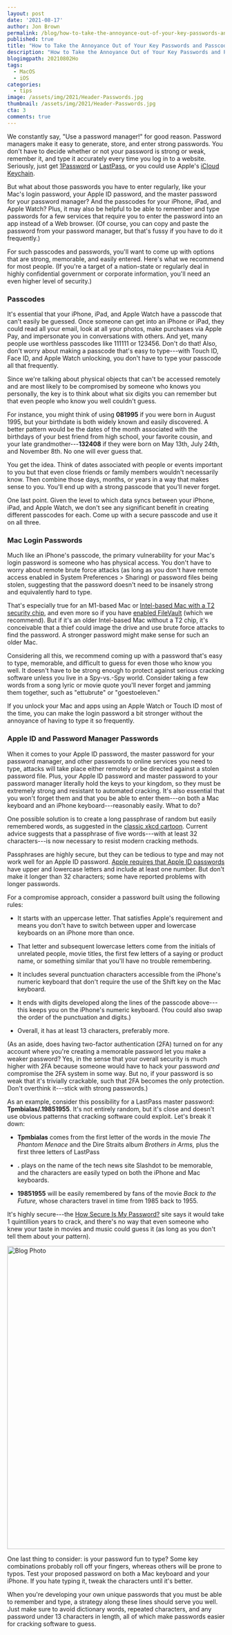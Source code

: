 ```yaml
---
layout: post
date: '2021-08-17'
author: Jon Brown
permalink: /blog/how-to-take-the-annoyance-out-of-your-key-passwords-and-passcodes/
published: true
title: "How to Take the Annoyance Out of Your Key Passwords and Passcodes"
description: "How to Take the Annoyance Out of Your Key Passwords and Passcodes"
blogimgpath: 20210802Ho
tags:
  - MacOS
  - iOS
categories:
  - tips
image: /assets/img/2021/Header-Passwords.jpg
thumbnail: /assets/img/2021/Header-Passwords.jpg
cta: 3
comments: true
---
```

We constantly say, "Use a password manager!" for good reason. Password
managers make it easy to generate, store, and enter strong passwords.
You don't have to decide whether or not your password is strong or weak,
remember it, and type it accurately every time you log in to a website.
Seriously, just get [1Password](https://1password.com/) or
[LastPass](https://www.lastpass.com/), or you could use Apple's [iCloud
Keychain](https://support.apple.com/en-us/HT204085).

But what about those passwords you have to enter regularly, like your
Mac's login password, your Apple ID password, and the master password
for your password manager? And the passcodes for your iPhone, iPad, and
Apple Watch? Plus, it may also be helpful to be able to remember and
type passwords for a few services that require you to enter the password
into an app instead of a Web browser. (Of course, you can copy and paste
the password from your password manager, but that's fussy if you have to
do it frequently.)

For such passcodes and passwords, you'll want to come up with options
that are strong, memorable, and easily entered. Here's what we recommend
for most people. (If you're a target of a nation-state or regularly deal
in highly confidential government or corporate information, you'll need
an even higher level of security.)​

### Passcodes

It's essential that your iPhone, iPad, and Apple Watch have a passcode
that can't easily be guessed. Once someone can get into an iPhone or
iPad, they could read all your email, look at all your photos, make
purchases via Apple Pay, and impersonate you in conversations with
others. And yet, many people use worthless passcodes like 111111 or
123456. Don't do that! Also, don't worry about making a passcode that's
easy to type---with Touch ID, Face ID, and Apple Watch unlocking, you
don't have to type your passcode all that frequently.

Since we're talking about physical objects that can't be accessed
remotely and are most likely to be compromised by someone who knows you
personally, the key is to think about what six digits you can remember
but that even people who know you well couldn't guess.

For instance, you might think of using **081995** if you were born in
August 1995, but your birthdate is both widely known and easily
discovered. A better pattern would be the dates of the month associated
with the birthdays of your best friend from high school, your favorite
cousin, and your late grandmother---**132408** if they were born on May
13th, July 24th, and November 8th. No one will ever guess that.

You get the idea. Think of dates associated with people or events
important to you but that even close friends or family members wouldn't
necessarily know. Then combine those days, months, or years in a way
that makes sense to you. You'll end up with a strong passcode that
you'll never forget.

One last point. Given the level to which data syncs between your iPhone,
iPad, and Apple Watch, we don't see any significant benefit in creating
different passcodes for each. Come up with a secure passcode and use it
on all three.​

### Mac Login Passwords

Much like an iPhone's passcode, the primary vulnerability for your Mac's
login password is someone who has physical access. You don't have to
worry about remote brute force attacks (as long as you don't have remote
access enabled in System Preferences > Sharing) or password files being
stolen, suggesting that the password doesn't need to be insanely strong
and equivalently hard to type.

That's especially true for an M1-based Mac or [Intel-based Mac with a T2
security chip](https://support.apple.com/en-us/HT208862), and even more
so if you have [enabled
FileVault](https://support.apple.com/en-ca/guide/mac-help/mh11785/mac)
(which we recommend). But if it's an older Intel-based Mac without a T2
chip, it's conceivable that a thief could image the drive and use brute
force attacks to find the password. A stronger password might make sense
for such an older Mac.

Considering all this, we recommend coming up with a password that's easy
to type, memorable, and difficult to guess for even those who know you
well. It doesn't have to be strong enough to protect against serious
cracking software unless you live in a Spy-vs.-Spy world. Consider
taking a few words from a song lyric or movie quote you'll never forget
and jamming them together, such as "ettubrute" or "goestoeleven."

If you unlock your Mac and apps using an Apple Watch or Touch ID most of
the time, you can make the login password a bit stronger without the
annoyance of having to type it so frequently.​

### Apple ID and Password Manager Passwords

When it comes to your Apple ID password, the master password for your
password manager, and other passwords to online services you need to
type, attacks will take place either remotely or be directed against a
stolen password file. Plus, your Apple ID password and master password
to your password manager literally hold the keys to your kingdom, so
they must be extremely strong and resistant to automated cracking. It's
also essential that you won't forget them and that you be able to enter
them---on both a Mac keyboard and an iPhone keyboard---reasonably
easily. What to do?

One possible solution is to create a long passphrase of random but
easily remembered words, as suggested in the [classic xkcd
cartoon](https://xkcd.com/936/). Current advice suggests that a
passphrase of five words---with at least 32 characters---is now
necessary to resist modern cracking methods.

Passphrases are highly secure, but they can be tedious to type and may
not work well for an Apple ID password. [Apple requires that Apple ID
passwords](https://support.apple.com/en-us/HT201303) have upper and
lowercase letters and include at least one number. But don't make it
longer than 32 characters; some have reported problems with longer
passwords.

For a compromise approach, consider a password built using the following
rules:

-   It starts with an uppercase letter. That satisfies Apple's
    requirement and means you don't have to switch between upper and
    lowercase keyboards on an iPhone more than once.

-   That letter and subsequent lowercase letters come from the initials
    of unrelated people, movie titles, the first few letters of a saying
    or product name, or something similar that you'll have no trouble
    remembering.

-   It includes several punctuation characters accessible from the
    iPhone's numeric keyboard that don't require the use of the Shift
    key on the Mac keyboard.

-   It ends with digits developed along the lines of the passcode
    above---this keeps you on the iPhone's numeric keyboard. (You could
    also swap the order of the punctuation and digits.)

-   Overall, it has at least 13 characters, preferably more.

(As an aside, does having two-factor authentication (2FA) turned on for
any account where you're creating a memorable password let you make a
weaker password? Yes, in the sense that your overall security is much
higher with 2FA because someone would have to hack your password *and*
compromise the 2FA system in some way. But no, if your password is so
weak that it's trivially crackable, such that 2FA becomes the only
protection. Don't overthink it---stick with strong passwords.)

As an example, consider this possibility for a LastPass master password:
**Tpmbialas/.19851955**. It's not entirely random, but it's close and
doesn't use obvious patterns that cracking software could exploit. Let's
break it down:

-   **Tpmbialas** comes from the first letter of the words in the movie
    *The Phantom Menace* and the Dire Straits album *Brothers in Arms,*
    plus the first three letters of LastPass

-   **.** plays on the name of the tech news site Slashdot to be
    memorable, and the characters are easily typed on both the iPhone
    and Mac keyboards.

-   **19851955** will be easily remembered by fans of the movie *Back to
    the Future,* whose characters travel in time from 1985 back to 1955.

It's highly secure---the [How Secure Is My
Password?](https://www.security.org/how-secure-is-my-password/) site
says it would take 1 quintillion years to crack, and there's no way that
even someone who knew your taste in movies and music could guess it (as
long as you don't tell them about your pattern).

<img alt="Blog Photo" src="{{ site.site_cdn }}/assets/img/blog/2021/20210802Ho/image2.png" class="img-fluid rounded m-2" width="700" />

One last thing to consider: is your password fun to type? Some key
combinations probably roll off your fingers, whereas others will be
prone to typos. Test your proposed password on both a Mac keyboard and
your iPhone. If you hate typing it, tweak the characters until it's
better.

When you're developing your own unique passwords that you must be able
to remember and type, a strategy along these lines should serve you
well. Just make sure to avoid dictionary words, repeated characters, and
any password under 13 characters in length, all of which make passwords
easier for cracking software to guess.